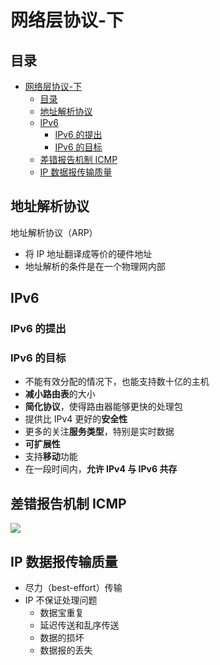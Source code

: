 # 网络层协议-下

## 目录

- [网络层协议-下](#网络层协议-下)
  - [目录](#目录)
  - [地址解析协议](#地址解析协议)
  - [IPv6](#ipv6)
    - [IPv6 的提出](#ipv6-的提出)
    - [IPv6 的目标](#ipv6-的目标)
  - [差错报告机制 ICMP](#差错报告机制-icmp)
  - [IP 数据报传输质量](#ip-数据报传输质量)

## 地址解析协议

地址解析协议（ARP）

- 将 IP 地址翻译成等价的硬件地址
- 地址解析的条件是在一个物理网内部

## IPv6

### IPv6 的提出

### IPv6 的目标

- 不能有效分配的情况下，也能支持数十亿的主机
- **减小路由表**的大小
- **简化协议**，使得路由器能够更快的处理包
- 提供比 IPv4 更好的**安全性**
- 更多的关注**服务类型**，特别是实时数据
- **可扩展性**
- 支持**移动**功能
- 在一段时间内，**允许 IPv4 与 IPv6 共存**

## 差错报告机制 ICMP

![](https://img.chillcicada.com/i/2024/05/26/66533fd2831dc.webp)

## IP 数据报传输质量

- 尽力（best-effort）传输
- IP 不保证处理问题
  - 数据宝重复
  - 延迟传送和乱序传送
  - 数据的损坏
  - 数据报的丢失
